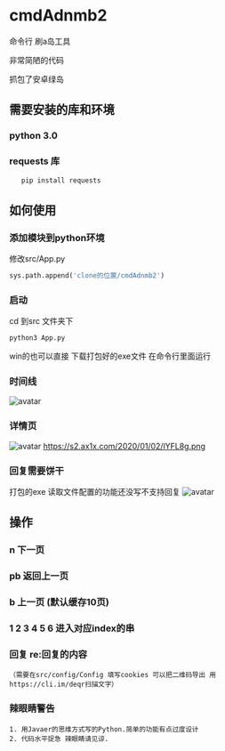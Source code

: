 # cmdAdnmb2
命令行 刷a岛工具

非常简陋的代码 

抓包了安卓绿岛
## 需要安装的库和环境
### python 3.0

### requests 库
 ```python
    pip install requests
```
## 如何使用
### 添加模块到python环境
修改src/App.py

 ```python
sys.path.append('clone的位置/cmdAdnmb2')
```
### 启动
cd 到src 文件夹下
 ```python
python3 App.py
```

win的也可以直接 下载打包好的exe文件 在命令行里面运行 




### 时间线
![avatar](https://s2.ax1x.com/2019/12/30/lMRkUx.png)
### 详情页
![avatar](https://s2.ax1x.com/2019/12/30/lM2REt.png)
https://s2.ax1x.com/2020/01/02/lYFL8g.png
### 回复需要饼干 
 打包的exe 读取文件配置的功能还没写不支持回复
![avatar](https://s2.ax1x.com/2020/01/02/lYFL8g.png)
## 操作 
 ### n 下一页
 ### pb 返回上一页
 ### b 上一页 (默认缓存10页)
 ### 1 2 3 4 5 6 进入对应index的串
 
 
 ### 回复 re:回复的内容 
    （需要在src/config/Config 填写cookies 可以把二维码导出 用https://cli.im/deqr扫描文字）


### 辣眼睛警告
    1. 用Javaer的思维方式写的Python.简单的功能有点过度设计
    2. 代码水平捉急 辣眼睛请见谅. 
